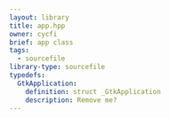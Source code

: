 ```yaml
---
layout: library
title: app.hpp
owner: cycfi
brief: app class
tags:
  - sourcefile
library-type: sourcefile
typedefs:
  GtkApplication:
    definition: struct _GtkApplication
    description: Remove me?
---
```

